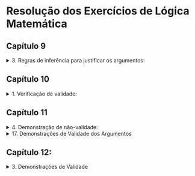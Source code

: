 # Resolução dos Exercícios de Lógica Matemática

## Capítulo 9

<details>
<summary>3. Regras de inferência para justificar os argumentos:</summary>

| Item | Argumento | Regra de Inferência |
|------|-----------|---------------------|
| (a) | `p → q ⟼ (p → q) ∨ ∼r` | Adição |
| (b) | `¬p ∧ (q → r) ⟼ ¬p` | Simplificação |
| (c) | `p → q, q → ∼r ⟼ p → ∼r` | Silogismo Hipotético |
| (d) | `p → (q → r), p ⟼ q → r` | Modus Ponens |
| (e) | `(q ∨ r) → ∼p, ∼∼p ⟼ ∼(q ∨ r)` | Modus Tollens |
| (f) | `p → q, r → ∼s ⟼ (p → q) ∧ (r → ∼s)` | Conjunção |
| (g) | `(p ∧ q) ∨ (∼p ∧ r), ∼(∼p ∧ r) ⟼ p ∧ q` | Silogismo Disjuntivo |
| (h) | `p → q ∨ r ⟼ p → p ∧ (q ∨ r)` | Absorção |
| (i) | `x + y = z → y + x = z, x + y = z ⟼ y + x = z` | Modus Ponens |
| (j) | `x,y ∈ R → x+y ∈ R, x+y ∉ R ⟼ x,y ∉ R` | Modus Tollens |
| (k) | `x ≠ 0, x ≠ 1 ⟼ x ≠ 0 ∧ x ≠ 1` | Conjunção |
</details>

## Capítulo 10

<details>
<summary>1. Verificação de validade:</summary>

<details>
<summary>(a) p → q, r → ∼q ⟼ r → ∼p</summary>

**Resolução**:
1. Construa a tabela-verdade com 8 linhas (2³)
2. Verifique que nas linhas onde ambas premissas são V, a conclusão também é V  
✅ **Argumento válido**
</details>

<details>
<summary>(b) p → ∼q, r → p, q ⟼ ∼r</summary>

**Resolução**:
1. Se q=V, então ∼q=F
2. Para p→∼q ser V, p deve ser F
3. Para r→p ser V com p=F, r deve ser F  
✅ **Argumento válido**
</details>
</details>

## Capítulo 11

<details>
<summary>4. Demonstração de não-validade:</summary>

<details>
<summary>(e) Atribuição que invalida:</summary>

- p=V, q=F, r=F, s=V, t=F, u=V
- Premissas: V, V, V, V
- Conclusão p→q = F  
✅ **Argumento inválido**
</details>

<details>
<summary>(f) Atribuição que invalida:</summary>

- p=V, q=V, r=F, s=F, t=V, v=F
- Premissas: V, V, V, V
- Conclusão p↔r = F  
✅ **Argumento inválido**
</details>
</details>


<details>
<summary>17. Demonstrações de Validade dos Argumentos</summary>

<details>
<summary>Argumento (a)</summary>

**Premissas:**
1. `p ∨ q → ∼r`
2. `p`
3. `s → r`

**Conclusão:** `∼s`

**Prova:**
|   | Proposição       | L  | Justificativa  |
|---|------------------|----|----------------|
|1| `p ∨ q → ∼r`     |    | (P1)           |
|2| `p`              |    | (P2)           |
|3| `s → r`          |    | (P3)           |
|---|------------------|----|----------------|
|4| `p ∨ q`          | 2  | (AD)           |
|5| `∼r`             |1,4 | (MP)           |
|6| `∼s`             |3,5 | (MT)           |

✅ **Argumento válido**
</details>

<details>
<summary>Argumento (b)</summary>

**Premissas:**
1. `p ∧ (q ∨ r)`
2. `q ∨ r → ∼s`
3. `s ∨ t`

**Conclusão:** `t`

**Prova:**
|   | Proposição       | L  | Justificativa  |
|---|------------------|----|----------------|
|1| `p ∧ (q ∨ r)`    |    | (P1)           |
|2| `q ∨ r → ∼s`     |    | (P2)           |
|3| `s ∨ t`          |    | (P3)           |
|---|------------------|----|----------------|
|4| `q ∨ r`          | 1  | (SIMP)         |
|5| `∼s`             |2,4 | (MP)           |
|6| `t`              |3,5 | (SD)           |

✅ **Argumento válido**
</details>

<details>
<summary>Argumento (c)</summary>

**Premissas:**
1. `p ∨ q → ∼r`
2. `q`
3. `s ∧ t → r`

**Conclusão:** `∼(s ∧ t)`

**Prova:**
|   | Proposição       | L  | Justificativa  |
|---|------------------|----|----------------|
|1| `p ∨ q → ∼r`     |    | (P1)           |
|2| `q`              |    | (P2)           |
|3| `s ∧ t → r`      |    | (P3)           |
|---|------------------|----|----------------|
|4| `p ∨ q`          | 2  | (AD)           |
|5| `∼r`             |1,4 | (MP)           |
|6| `∼(s ∧ t)`       |3,5 | (MT)           |

✅ **Argumento válido**
</details>

<details>
<summary>Argumento (d)</summary>

**Premissas:**
1. `p → q`
2. `∼q`
3. `∼p ∨ ∼r → s`

**Conclusão:** `s`

**Prova:**
|   | Proposição       | L  | Justificativa  |
|---|------------------|----|----------------|
|1| `p → q`          |    | (P1)           |
|2| `∼q`             |    | (P2)           |
|3| `∼p ∨ ∼r → s`    |    | (P3)           |
|---|------------------|----|----------------|
|4| `∼p`             |1,2 | (MT)           |
|5| `∼p ∨ ∼r`        | 4  | (AD)           |
|6| `s`              |3,5 | (MP)           |

✅ **Argumento válido**
</details>

<details>
<summary>Argumento (e)</summary>

**Premissas:**
1. `p ∨ (q ∧ r)`
2. `q → s`
3. `r → t`
4. `s ∧ t → p ∨ r`
5. `∼p`

**Conclusão:** `r`

**Prova:**
|   | Proposição       | L   | Justificativa  |
|---|------------------|-----|----------------|
|1| `p ∨ (q ∧ r)`    |     | (P1)           |
|2| `q → s`          |     | (P2)           |
|3| `r → t`          |     | (P3)           |
|4| `s ∧ t → p ∨ r`  |     | (P4)           |
|5| `∼p`             |     | (P5)           |
|---|------------------|-----|----------------|
|6| `q ∧ r`          |1,5  | (SD)           |
|7| `q`              | 6   | (SIMP)         |
|8| `r`              | 6   | (SIMP)         |
|9| `s`              |2,7  | (MP)           |
|10| `t`             |3,8  | (MP)           |
|11| `s ∧ t`         |9,10 | (CONJ)         |
|12| `p ∨ r`         |4,11 | (MP)           |
|13| `r`             |5,12 | (SD)           |

✅ **Argumento válido**
</details>

<details>
<summary>Argumento (f)</summary>

**Premissas:**
1. `q ∨ (r → t)`
2. `q → s`
3. `∼s → (t → p)`
4. `∼s`

**Conclusão:** `r → p`

**Prova:**
|   | Proposição       | L   | Justificativa  |
|---|------------------|-----|----------------|
|1| `q ∨ (r → t)`    |     | (P1)           |
|2| `q → s`          |     | (P2)           |
|3| `∼s → (t → p)`   |     | (P3)           |
|4| `∼s`             |     | (P4)           |
|---|------------------|-----|----------------|
|5| `t → p`          |3,4  | (MP)           |
|6| `∼q`             |2,4  | (MT)           |
|7| `r → t`          |1,6  | (SD)           |
|8| `r → p`          |5,7  | (SH)           |

✅ **Argumento válido**
</details>

<details>
<summary>Argumento (g)</summary>

**Premissas:**
1. `p ∨ q → (p → s ∧ t)`
2. `p ∧ r`

**Conclusão:** `t ∨ u`

**Prova:**
|   | Proposição       | L  | Justificativa  |
|---|------------------|----|----------------|
|1| `p ∨ q → (p → s ∧ t)` | | (P1)        |
|2| `p ∧ r`          |     | (P2)           |
|---|------------------|----|----------------|
|3| `p`              | 2   | (SIMP)         |
|4| `p ∨ q`          | 3   | (AD)           |
|5| `p → s ∧ t`      |1,4  | (MP)           |
|6| `s ∧ t`          |3,5  | (MP)           |
|7| `t`              | 6   | (SIMP)         |
|8| `t ∨ u`          | 7   | (AD)           |

✅ **Argumento válido**
</details>
</details>


## Capítulo 12:

<details>
<summary>3. Demonstrações de Validade</summary>

<details>
<summary>Argumento (a)</summary>

**Premissas:**
1. `r → (p ∧ q)`
2. `∼p ∨ ∼q`
3. `r ∨ s`

**Conclusão:** `∼s`

**Prova:**
|   | Proposição       | L  | Justificativa  |
|---|------------------|----|----------------|
|1| `r → (p ∧ q)`    |    | (P1)           |
|2| `∼p ∨ ∼q`        |    | (P2)           |
|3| `r ∨ s`          |    | (P3)           |
|---|------------------|----|----------------|
|4| `∼(p ∧ q)`       | 2  | (DeM)          |
|5| `∼r`             |1,4 | (MT)           |
|6| `s`              |3,5 | (SD)           |

✅ **Argumento válido**
</details>

<details>
<summary>Argumento (b)</summary>

**Premissas:**
1. `p ∨ q → r`
2. `∼r`
3. `∼p → s`

**Conclusão:** `∼s`

**Prova:**
|   | Proposição       | L  | Justificativa  |
|---|------------------|----|----------------|
|1| `p ∨ q → r`      |    | (P1)           |
|2| `∼r`             |    | (P2)           |
|3| `∼p → s`         |    | (P3)           |
|---|------------------|----|----------------|
|4| `∼(p ∨ q)`       |1,2 | (MT)           |
|5| `∼p ∧ ∼q`        | 4  | (DeM)          |
|6| `∼p`             | 5  | (SIMP)         |
|7| `s`              |3,6 | (MP)           |
|8| `∼s`             |   | (RAA)          |

✅ **Argumento válido**
</details>

<details>
<summary>Argumento (c)</summary>

**Premissas:**
1. `(p → q) → r`
2. `∼r`
3. `(∼p ∨ q) ∨ s`

**Conclusão:** `∼s`

**Prova:**
|   | Proposição       | L  | Justificativa  |
|---|------------------|----|----------------|
|1| `(p → q) → r`    |    | (P1)           |
|2| `∼r`             |    | (P2)           |
|3| `(∼p ∨ q) ∨ s`   |    | (P3)           |
|---|------------------|----|----------------|
|4| `∼(p → q)`       |1,2 | (MT)           |
|5| `p ∧ ∼q`         | 4  | (NEG→)         |
|6| `∼(∼p ∨ q)`      | 5  | (DeM)          |
|7| `s`              |3,6 | (SD)           |
|8| `∼s`             |   | (RAA)          |

✅ **Argumento válido**
</details>

<details>
<summary>Argumento (d)</summary>

**Premissas:**
1. `∼(p ∧ q) → (r → s)`
2. `r ∧ ∼s`
3. `q → t`

**Conclusão:** `∼t`

**Prova:**
|   | Proposição       | L   | Justificativa |
|---|------------------|-----|---------------|
|1| `∼(p ∧ q) → (r → s)` | | (P1)        |
|2| `r ∧ ∼s`         |     | (P2)          |
|3| `q → t`          |     | (P3)          |
|---|------------------|-----|---------------|
|4| `r`              | 2   | (SIMP)        |
|5| `∼s`             | 2   | (SIMP)        |
|6| `∼(r → s)`       |4,5  | (NEG→)        |
|7| `p ∧ q`          |1,6  | (MT)          |
|8| `q`              | 7   | (SIMP)        |
|9| `t`              |3,8  | (MP)          |
|10| `∼t`            |     | (RAA)         |

✅ **Argumento válido**
</details>

<details>
<summary>Argumento (e)</summary>

**Premissas:**
1. `p ∨ ∼(q ∨ ∼r)`
2. `∼p`
3. `r → (s ∨ t)`

**Conclusão:** `s ∨ t`

**Prova:**
|   | Proposição       | L  | Justificativa  |
|---|------------------|----|----------------|
|1| `p ∨ ∼(q ∨ ∼r)`  |    | (P1)           |
|2| `∼p`             |    | (P2)           |
|3| `r → (s ∨ t)`    |    | (P3)           |
|---|------------------|----|----------------|
|4| `∼(q ∨ ∼r)`      |1,2 | (SD)           |
|5| `∼q ∧ r`         | 4  | (DeM)          |
|6| `r`              | 5  | (SIMP)         |
|7| `s ∨ t`          |3,6 | (MP)           |

✅ **Argumento válido**
</details>

<details>
<summary>Argumento (f)</summary>

**Premissas:**
1. `p ∨ q → r`
2. `∼r`
3. `q ∨ (∼s ∨ t)`

**Conclusão:** `∼s → t`

**Prova:**
|   | Proposição       | L  | Justificativa  |
|---|------------------|----|----------------|
|1| `p ∨ q → r`      |    | (P1)           |
|2| `∼r`             |    | (P2)           |
|3| `q ∨ (∼s ∨ t)`   |    | (P3)           |
|---|------------------|----|----------------|
|4| `∼(p ∨ q)`       |1,2 | (MT)           |
|5| `∼p ∧ ∼q`        | 4  | (DeM)          |
|6| `∼q`             | 5  | (SIMP)         |
|7| `∼s ∨ t`         |3,6 | (SD)           |
|8| `∼s → t`         | 7  | (IMP)          |

✅ **Argumento válido**
</details>

<details>
<summary>Argumento (g)</summary>

**Premissas:**
1. `p ∨ (∼q → r)`
2. `∼(p ∨ s) ∧ ∼r`

**Conclusão:** `∼q`

**Prova:**
|   | Proposição       | L  | Justificativa  |
|---|------------------|----|----------------|
|1| `p ∨ (∼q → r)`   |    | (P1)           |
|2| `∼(p ∨ s) ∧ ∼r`  |    | (P2)           |
|---|------------------|----|----------------|
|3| `∼(p ∨ s)`       | 2  | (SIMP)         |
|4| `∼p ∧ ∼s`        | 3  | (DeM)          |
|5| `∼p`             | 4  | (SIMP)         |
|6| `∼r`             | 2  | (SIMP)         |
|7| `∼q → r`         |1,5 | (SD)           |
|8| `q`              |6,7 | (MT)           |

✅ **Argumento válido**
</details>

<details>
<summary>Argumento (h)</summary>

**Premissas:**
1. `(p → q) → r`
2. `∼r ∨ s`
3. `∼(p ∧ ∼q)`
4. `s ∨ t → u`

**Conclusão:** `∼u`

**Prova:**
|   | Proposição       | L   | Justificativa |
|---|------------------|-----|---------------|
|1| `(p → q) → r`    |     | (P1)          |
|2| `∼r ∨ s`         |     | (P2)          |
|3| `∼(p ∧ ∼q)`      |     | (P3)          |
|4| `s ∨ t → u`      |     | (P4)          |
|---|------------------|-----|---------------|
|5| `p → q`          | 3   | (EQ)          |
|6| `r`              |1,5  | (MP)          |
|7| `s`              |2,6  | (SD)          |
|8| `s ∨ t`          | 7   | (AD)          |
|9| `u`              |4,8  | (MP)          |
|10| `∼u`            |     | (RAA)         |

✅ **Argumento válido**
</details>

<details>
<summary>Argumento (i)</summary>

**Premissas:**
1. `∼p ∨ q`
2. `∼s → ∼r`
3. `p ∨ (r ∧ t)`

**Conclusão:** `q ∨ s`

**Prova:**
|   | Proposição       | L   | Justificativa |
|---|------------------|-----|---------------|
|1| `∼p ∨ q`         |     | (P1)          |
|2| `∼s → ∼r`        |     | (P2)          |
|3| `p ∨ (r ∧ t)`    |     | (P3)          |
|---|------------------|-----|---------------|
|4| `r → s`          | 2   | (CP)          |
|5| Caso 1: `p`      |     | (Hip)         |
|6| `q`              |1,5  | (SD)          |
|7| `q ∨ s`          | 6   | (AD)          |
|---|------------------|-----|---------------|
|8| Caso 2: `r ∧ t`  |     | (Hip)         |
|9| `r`              | 8   | (SIMP)        |
|10| `s`             |4,9  | (MP)          |
|11| `q ∨ s`         | 10  | (AD)          |

✅ **Argumento válido**
</details>
</details>
